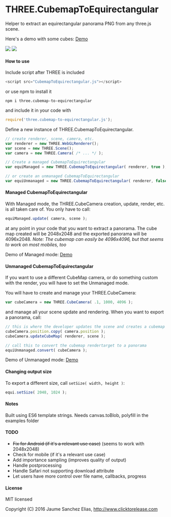# THREE.CubemapToEquirectangular

Helper to extract an equirectangular panorama PNG from any three.js scene.

Here's a demo with some cubes: [Demo](http://clicktorelease.com/tools/CubemapToEquirectangular/index-managed.html)


![](https://raw.githubusercontent.com/spite/THREE.CubemapToEquirectangular/master/about/pano-cru%C2%B7ci%C2%B7form-1471040116139.jpg)
![](https://raw.githubusercontent.com/spite/THREE.CubemapToEquirectangular/master/about/pano-The%20Polygon%20Shredder-1471041904038.jpg)

#### How to use ####
Include script after THREE is included
```js
<script src="CubemapToEquirectangular.js"></script>
```
or use npm to install it
```
npm i three.cubemap-to-equirectangular
```
and include it in your code with
```js
require('three.cubemap-to-equirectangular.js');
```

Define a new instance of THREE.CubemapToEquirectangular.
```js
// create renderer, scene, camera, etc.
var renderer = new THREE.WebGLRenderer();
var scene = new THREE.Scene();
var camera = new THREE.Camera( /* ... */ );

// Create a managed CubemapToEquirectangular
var equiManaged = new THREE.CubemapToEquirectangular( renderer, true );

// or create an unmanaged CubemapToEquirectangular
var equiUnmanaged = new THREE.CubemapToEquirectangular( renderer, false );
```

#### Managed CubemapToEquirectangular ####
With Managed mode, the THREE.CubeCamera creation, update, render, etc. is all taken care of. You only have to call:
```js
equiManaged.update( camera, scene );
```
at any point in your code that you want to extract a panorama.
The cube map created will be 2048x2048 and the exported panorama will be 4096x2048.
*Note: The cubemap can easily be 4096x4096, but that seems to work on most mobiles, too*

Demo of Managed mode: [Demo](http://clicktorelease.com/tools/CubemapToEquirectangular/index-managed.html)


#### Unmanaged CubemapToEquirectangular ####
If you want to use a different CubeMap camera, or do something custom with the render, you will have to set the Unmanaged mode.

You will have to create and manage your THREE.CubeCamera:
```js
var cubeCamera = new THREE.CubeCamera( .1, 1000, 4096 );
```
and manage all your scene update and rendering. When you want to export a panorama, call:
```js
// this is where the developer updates the scene and creates a cubemap of the scene
cubeCamera.position.copy( camera.position );
cubeCamera.updateCubeMap( renderer, scene );

// call this to convert the cubemap rendertarget to a panorama
equiUnmanaged.convert( cubeCamera );
```

Demo of Unmanaged mode: [Demo](http://clicktorelease.com/tools/CubemapToEquirectangular/index-unmanaged.html)

#### Changing output size ####
To export a different size, call ```setSize( width, height )```:
```js
equi.setSize( 2048, 1024 );
```

#### Notes ###

Built using ES6 template strings.
Needs canvas.toBlob, polyfill in the examples folder

#### TODO ####

- ~~Fix for Android (if it's a relevant use case)~~ (seems to work with 2048x2048)
- Check for mobile (if it's a relevant use case)
- Add importance sampling (improves quality of output)
- Handle postprocessing
- Handle Safari not supporting download attribute
- Let users have more control over file name, callbacks, progress

#### License ####

MIT licensed

Copyright (C) 2016 Jaume Sanchez Elias, http://www.clicktorelease.com
